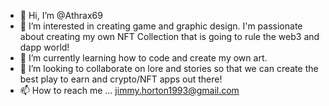 - 👋 Hi, I’m @Athrax69
- 👀 I’m interested in creating game and graphic design. I'm passionate about creating my own NFT Collection that is going to rule the web3 and dapp world! 
- 🌱 I’m currently learning how to code and create my own art.
- 💞️ I’m looking to collaborate on lore and stories so that we can create the best play to earn and crypto/NFT apps out there!
- 📫 How to reach me ... jimmy.horton1993@gmail.com 

<!---
Athrax69/Athrax69 is a ✨ special ✨ repository because its `README.md` (this file) appears on your GitHub profile.
You can click the Preview link to take a look at your changes.
--->
